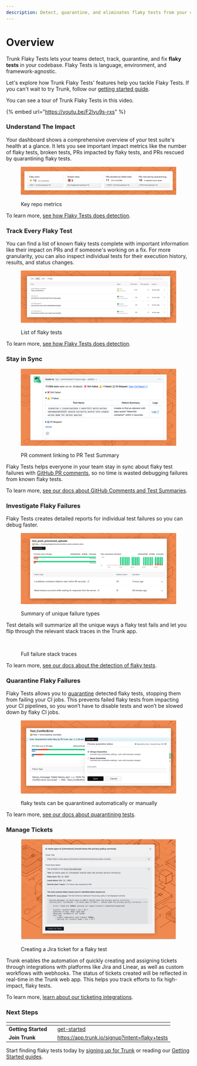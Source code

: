 ```yaml
---
description: Detect, quarantine, and eliminates flaky tests from your codebase
---
```


# Overview

Trunk Flaky Tests lets your teams detect, track, quarantine, and fix **flaky tests** in your codebase. Flaky Tests is language, environment, and framework-agnostic.

Let's explore how Trunk Flaky Tests' features help you tackle Flaky Tests. If you can't wait to try Trunk, follow our [getting started guide](https://docs.trunk.io/flaky-tests/get-started).

You can see a tour of Trunk Flaky Tests in this video.

{% embed url="https://youtu.be/F2lyu9s-rxs" %}

### Understand The Impact

Your dashboard shows a comprehensive overview of your test suite's health at a glance. It lets you see important impact metrics like the number of flaky tests, broken tests, PRs impacted by flaky tests, and PRs rescued by quarantining flaky tests.

<figure><picture><source srcset="../.gitbook/assets/key-metrics-dark.png" media="(prefers-color-scheme: dark)"><img src="../.gitbook/assets/key-metrics-light.png" alt=""></picture><figcaption><p>Key repo metrics</p></figcaption></figure>

To learn more, [see how Flaky Tests does detection](https://docs.trunk.io/flaky-tests/detection).

### Track Every Flaky Test

You can find a list of known flaky tests complete with important information like their impact on PRs and if someone's working on a fix. For more granularity, you can also inspect individual tests for their execution history, results, and status changes.

<figure><picture><source srcset="../.gitbook/assets/flaky-tests-overview-table-v2-dark.png" media="(prefers-color-scheme: dark)"><img src="../.gitbook/assets/flaky-tests-overview-table-v2-light.png" alt=""></picture><figcaption><p>List of flaky tests</p></figcaption></figure>

To learn more, [see how Flaky Tests does detection](https://docs.trunk.io/flaky-tests/detection).

### Stay in Sync

<figure><picture><source srcset="../.gitbook/assets/github-comment-dark.png" media="(prefers-color-scheme: dark)"><img src="../.gitbook/assets/github-comment-light.png" alt="PR comment linking to PR Test Summary"></picture><figcaption><p>PR comment linking to PR Test Summary</p></figcaption></figure>

Flaky Tests helps everyone in your team stay in sync about flaky test failures with [GitHub PR comments](https://docs.trunk.io/flaky-tests/github-pull-request-comments), so no time is wasted debugging failures from known flaky tests.

To learn more, [see our docs about GitHub Comments and Test Summaries](github-pull-request-comments.md).

### Investigate Flaky Failures

Flaky Tests creates detailed reports for individual test failures so you can debug faster.

<figure><picture><source srcset="../.gitbook/assets/unique-failure-reason-dark.png" media="(prefers-color-scheme: dark)"><img src="../.gitbook/assets/unique-failure-reason-light.png" alt=""></picture><figcaption><p>Summary of unique failure types</p></figcaption></figure>

Test details will summarize all the unique ways a flaky test fails and let you flip through the relevant stack traces in the Trunk app.

<figure><picture><source srcset="../.gitbook/assets/test-run-detail-dark (1).png" media="(prefers-color-scheme: dark)"><img src="../.gitbook/assets/test-run-detail-light (1).png" alt=""></picture><figcaption><p>Full failure stack traces</p></figcaption></figure>

To learn more, [see our docs about the detection of flaky tests](detection.md#test-case-details).

### **Quarantine Flaky Failures**

Flaky Tests allows you to [quarantine](https://docs.trunk.io/flaky-tests/quarantining) detected flaky tests, stopping them from failing your CI jobs. This prevents failed flaky tests from impacting your CI pipelines, so you won’t have to disable tests and won’t be slowed down by flaky CI jobs.

<figure><picture><source srcset="../.gitbook/assets/override-dark.png" media="(prefers-color-scheme: dark)"><img src="../.gitbook/assets/override-light.png" alt=""></picture><figcaption><p>flaky tests can be quarantined automatically or manually</p></figcaption></figure>

To learn more, [see our docs about quarantining tests](quarantining.md).

### Manage Tickets

<figure><picture><source srcset="../.gitbook/assets/jira-ticket-creation-dark.png" media="(prefers-color-scheme: dark)"><img src="../.gitbook/assets/jira-ticket-creation-light.png" alt=""></picture><figcaption><p>Creating a Jira ticket for a flaky test</p></figcaption></figure>

Trunk enables the automation of quickly creating and assigning tickets through integrations with platforms like Jira and Linear, as well as custom workflows with webhooks. The status of tickets created will be reflected in real-time in the Trunk web app. This helps you track efforts to fix high-impact, flaky tests.

To learn more, [learn about our ticketing integrations](jira-integration.md).

### **Next Steps**

<table data-card-size="large" data-view="cards"><thead><tr><th></th><th data-hidden data-type="files"></th><th data-hidden data-card-target data-type="content-ref"></th></tr></thead><tbody><tr><td><strong>Getting Started</strong></td><td></td><td><a href="get-started/">get-started</a></td></tr><tr><td><strong>Join Trunk</strong></td><td></td><td><a href="https://app.trunk.io/signup?intent=flaky+tests">https://app.trunk.io/signup?intent=flaky+tests</a></td></tr></tbody></table>

Start finding flaky tests today by [signing up for Trunk](https://app.trunk.io/signup?intent=flaky%20tests) or reading our [Getting Started guides](get-started/).
